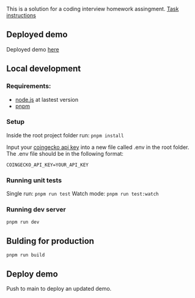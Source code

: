 This is a solution for a coding interview homework assingment. [Task instructions](REQUIREMENTS.md)

## Deployed demo

Deployed demo [here](https://bwrt.vercel.app/)

## Local development

### Requirements:
- [node.js](https://nodejs.org/en) at lastest version
- [pnpm](https://pnpm.io/installation)

### Setup

Inside the root project folder run: `pnpm install`

Input your [coingecko api key](https://docs.coingecko.com/v3.0.1/reference/setting-up-your-api-key) into a new file called .env in the root folder.
The .env file should be in the following format:
```
COINGECKO_API_KEY=YOUR_API_KEY
```
### Running unit tests

Single run: `pnpm run test`
Watch mode: `pnpm run test:watch`

### Running dev server

`pnpm run dev`

## Bulding for production

`pnpm run build`

## Deploy demo

Push to main to deploy an updated demo.


